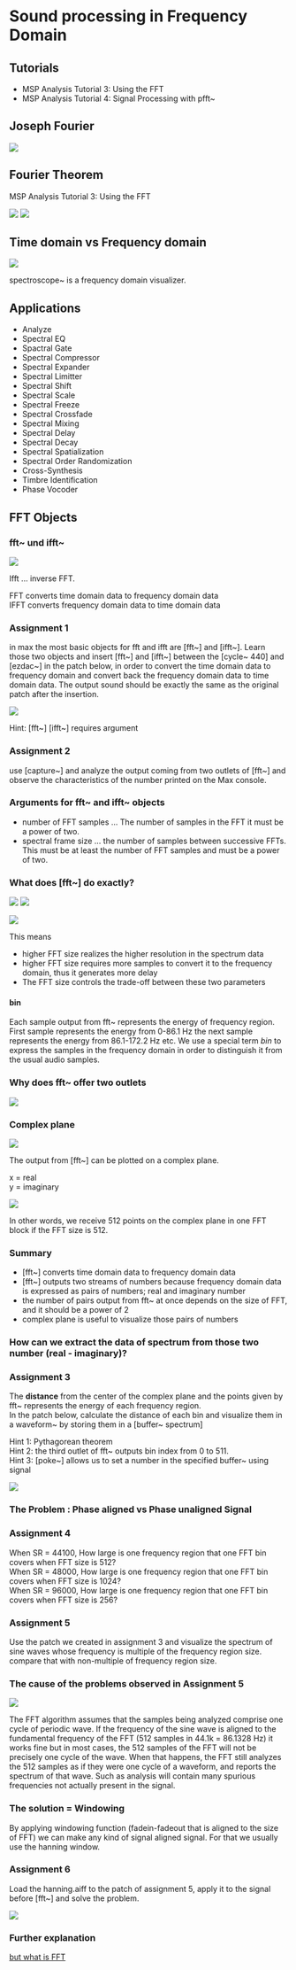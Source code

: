 # Sound processing in Frequency Domain

## Tutorials

- MSP Analysis Tutorial 3: Using the FFT
- MSP Analysis Tutorial 4: Signal Processing with pfft~

## Joseph Fourier

![](k1/Fourier_portlait.jpeg)

## Fourier Theorem

MSP Analysis Tutorial 3: Using the FFT

![](k1/excerpt1.png)
![](k1/FFT-Time-Frequency-View.png)

## Time domain vs Frequency domain

![](k1/time_vs_freq.png)

spectroscope~ is a frequency domain visualizer. 

## Applications

- Analyze
- Spectral EQ
- Spactral Gate
- Spectral Compressor
- Spectral Expander
- Spectral Limitter
- Spectral Shift
- Spectral Scale
- Spectral Freeze
- Spectral Crossfade
- Spectral Mixing
- Spectral Delay
- Spectral Decay
- Spectral Spatialization
- Spectral Order Randomization
- Cross-Synthesis
- Timbre Identification
- Phase Vocoder

## FFT Objects
### fft~ und ifft~


![](k1/conversion.png)

Ifft ... inverse FFT.

FFT converts time domain data to frequency domain data  
IFFT converts frequency domain data to time domain data


### Assignment 1

in max the most basic objects for fft and ifft are [fft~] and [ifft~]. Learn those two objects and insert [fft~] and [ifft~] between the [cycle~ 440] and [ezdac~] in the patch below, in order to convert the time domain data to frequency domain and convert back the frequency domain data to time domain data. The output sound should be exactly the same as the original patch after the insertion.

![](K1/assignment1.png)

Hint: [fft~] [ifft~] requires argument

### Assignment 2

use [capture~] and analyze the output coming from two outlets of [fft~] and observe the characteristics of the number printed on the Max console.

### Arguments for fft~ and ifft~ objects
- number of FFT samples ... The number of samples in the FFT it must be a power of two.
- spectral frame size ... the number of samples between successive FFTs. This must be at least the number of FFT samples and must be a power of two.



### What does [fft~] do exactly?

![](k1/excerpt3.png)
![](k1/slicing.png)

![](k1/bins.png)

This means 
- higher FFT size realizes the higher resolution in the spectrum data
- higher FFT size requires more samples to convert it to the frequency domain, thus it generates more delay
- The FFT size controls the trade-off between these two parameters

#### bin
Each sample output from fft~ represents the energy of frequency region.
First sample represents the energy from 0-86.1 Hz the next sample represents the energy from 86.1-172.2 Hz etc. We use a special term *bin* to express the samples in the frequency domain in order to distinguish it from the usual audio samples.

### Why does fft~ offer two outlets

![](k1/excerpt4.png)

### Complex plane
![](k1/complex.png)

The output from [fft~] can be plotted on a complex plane.

x = real  
y = imaginary

![](k1/real_imag.png)

In other words, we receive 512 points on the complex plane in one FFT block if the FFT size is 512.

### Summary

- [fft~] converts time domain data to frequency domain data
- [fft~] outputs two streams of numbers because frequency domain data is expressed as pairs of numbers; real and imaginary number
- the number of pairs output from fft~ at once depends on the size of FFT, and it should be a power of 2
- complex plane is useful to visualize those pairs of numbers


### How can we extract the data of spectrum from those two number (real - imaginary)?

### Assignment 3

The **distance** from the center of the complex plane and the points given by fft~ represents the energy of each frequency region.   
In the patch below, calculate the distance of each bin and visualize them in a waveform~ by storing them in a [buffer~ spectrum]

Hint 1: Pythagorean theorem  
Hint 2: the third outlet of fft~ outputs bin index from 0 to 511.  
Hint 3: [poke~] allows us to set a number in the specified buffer~ using signal  

![](k1/assignment3.png)

### The Problem : Phase aligned vs Phase unaligned Signal

### Assignment 4
When SR = 44100, How large is one frequency region that one FFT bin covers when FFT size is 512?  
When SR = 48000, How large is one frequency region that one FFT bin covers when FFT size is 1024?  
When SR = 96000, How large is one frequency region that one FFT bin covers when FFT size is 256?

### Assignment 5
Use the patch we created in assignment 3 and visualize the spectrum of sine waves whose frequency is multiple of the frequency region size. compare that with non-multiple of frequency region size.

### The cause of the problems observed in Assignment 5

![](k1/phase_problem.png)

The FFT algorithm assumes that the samples being analyzed comprise one cycle of periodic wave. If the frequency of the sine wave is aligned to the fundamental frequency of the FFT (512 samples in 44.1k = 86.1328 Hz) it works fine but in most cases, the 512 samples of the FFT will not be precisely one cycle of the wave. When that happens, the FFT still analyzes the 512 samples as if they were one cycle of a waveform, and reports the spectrum of that wave. Such as analysis will contain many spurious frequencies not actually present in the signal.

### The solution = Windowing

By applying windowing function (fadein-fadeout that is aligned to the size of FFT) we can make any kind of signal aligned signal. For that we usually use the hanning window.

### Assignment 6

Load the hanning.aiff to the patch of assignment 5, apply it to the signal before [fft~] and solve the problem.

![](k1/hanning.png)

### Further explanation
[but what is FFT](https://www.youtube.com/watch?v=spUNpyF58BY)